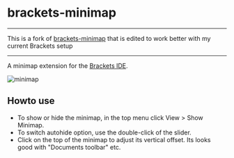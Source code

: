 brackets-minimap
==================

---

This is a fork of [brackets-minimap](https://github.com/websiteduck/brackets-minimap) that is edited to work better with my current Brackets setup

---

A minimap extension for the [Brackets IDE](http://www.brackets.io).

![minimap](https://raw.github.com/zorgzerg/brackets-minimap/master/brackets-minimap.png)

## Howto use
* To show or hide the minimap, in the top menu click View > Show Minimap.
* To switch autohide option, use the double-click of the slider.
* Click on the top of the minimap to adjust its vertical offset. Its looks good with "Documents toolbar" etc.



